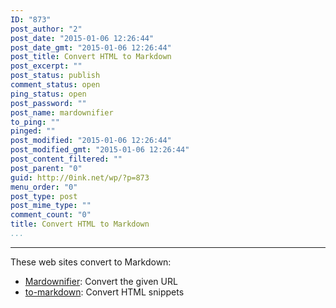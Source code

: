 ```yaml
---
ID: "873"
post_author: "2"
post_date: "2015-01-06 12:26:44"
post_date_gmt: "2015-01-06 12:26:44"
post_title: Convert HTML to Markdown
post_excerpt: ""
post_status: publish
comment_status: open
ping_status: open
post_password: ""
post_name: mardownifier
to_ping: ""
pinged: ""
post_modified: "2015-01-06 12:26:44"
post_modified_gmt: "2015-01-06 12:26:44"
post_content_filtered: ""
post_parent: "0"
guid: http://0ink.net/wp/?p=873
menu_order: "0"
post_type: post
post_mime_type: ""
comment_count: "0"
title: Convert HTML to Markdown
...
```

---

These web sites convert to Markdown:

<ul>
<li><a href="http://heckyesmarkdown.com/">Mardownifier</a>: Convert the given URL</li>
<li><a href="https://domchristie.github.io/to-markdown/">to-markdown</a>: Convert HTML snippets</li>
</ul>
